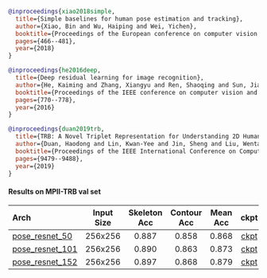 <!-- [ALGORITHM] -->

```bibtex
@inproceedings{xiao2018simple,
  title={Simple baselines for human pose estimation and tracking},
  author={Xiao, Bin and Wu, Haiping and Wei, Yichen},
  booktitle={Proceedings of the European conference on computer vision (ECCV)},
  pages={466--481},
  year={2018}
}
```

<!-- [BACKBONE] -->

```bibtex
@inproceedings{he2016deep,
  title={Deep residual learning for image recognition},
  author={He, Kaiming and Zhang, Xiangyu and Ren, Shaoqing and Sun, Jian},
  booktitle={Proceedings of the IEEE conference on computer vision and pattern recognition},
  pages={770--778},
  year={2016}
}
```

<!-- [DATASET] -->

```bibtex
@inproceedings{duan2019trb,
  title={TRB: A Novel Triplet Representation for Understanding 2D Human Body},
  author={Duan, Haodong and Lin, Kwan-Yee and Jin, Sheng and Liu, Wentao and Qian, Chen and Ouyang, Wanli},
  booktitle={Proceedings of the IEEE International Conference on Computer Vision},
  pages={9479--9488},
  year={2019}
}
```

#### Results on MPII-TRB val set

| Arch  | Input Size | Skeleton Acc   | Contour Acc   | Mean Acc | ckpt    | log     |
| :--- | :--------: | :------: | :------: |:------: |:------: |:------: |
| [pose_resnet_50](/configs/body/2d_kpt_sview_rgb_img/topdown_heatmap/mpii_trb/res50_mpii_trb_256x256.py)  | 256x256 | 0.887 | 0.858 | 0.868 | [ckpt](https://download.openmmlab.com/mmpose/top_down/resnet/res50_mpii_trb_256x256-896036b8_20200812.pth) | [log](https://download.openmmlab.com/mmpose/top_down/resnet/res50_mpii_trb_256x256_20200812.log.json) |
| [pose_resnet_101](/configs/body/2d_kpt_sview_rgb_img/topdown_heatmap/mpii_trb/res101_mpii_trb_256x256.py)  | 256x256 | 0.890 | 0.863 | 0.873 | [ckpt](https://download.openmmlab.com/mmpose/top_down/resnet/res101_mpii_trb_256x256-cfad2f05_20200812.pth) | [log](https://download.openmmlab.com/mmpose/top_down/resnet/res101_mpii_trb_256x256_20200812.log.json) |
| [pose_resnet_152](/configs/body/2d_kpt_sview_rgb_img/topdown_heatmap/mpii_trb/res152_mpii_trb_256x256.py)  | 256x256 | 0.897 | 0.868 | 0.879 | [ckpt](https://download.openmmlab.com/mmpose/top_down/resnet/res152_mpii_trb_256x256-dd369ce6_20200812.pth) | [log](https://download.openmmlab.com/mmpose/top_down/resnet/res152_mpii_trb_256x256_20200812.log.json) |
